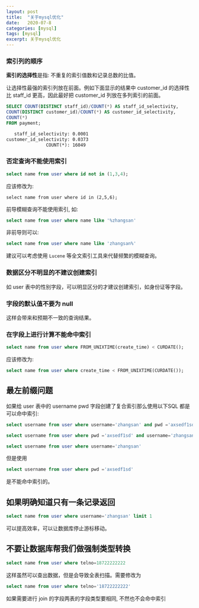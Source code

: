 ```yaml
---
layout: post
title:  "关于mysql优化"
date:   2020-07-8
categories: [mysql]
tags: [mysql]
excerpt: 关于mysql优化
---
```


### 索引列的顺序

**索引的选择性**是指: 不重复的索引值数和记录总数的比值。

让选择性最强的索引列放在前面。例如下面显示的结果中 customer_id 的选择性比 staff_id 更高，因此最好把 customer_id 列放在多列索引的前面。

```sql
SELECT COUNT(DISTINCT staff_id)/COUNT(*) AS staff_id_selectivity,
COUNT(DISTINCT customer_id)/COUNT(*) AS customer_id_selectivity,
COUNT(*)
FROM payment;
```

```html
   staff_id_selectivity: 0.0001
customer_id_selectivity: 0.0373
               COUNT(*): 16049
```

### 否定查询不能使用索引

```sql
select name from user where id not in (1,3,4);
```

应该修改为:

```text
select name from user where id in (2,5,6);
```

前导模糊查询不能使用索引, 如:

```sql
select name from user where name like '%zhangsan'
```

非前导则可以:

```sql
select name from user where name like 'zhangsan%'
```

建议可以考虑使用 `Lucene` 等全文索引工具来代替频繁的模糊查询。

### 数据区分不明显的不建议创建索引

如 user 表中的性别字段，可以明显区分的才建议创建索引，如身份证等字段。

### 字段的默认值不要为 null

这样会带来和预期不一致的查询结果。

### 在字段上进行计算不能命中索引

```sql
select name from user where FROM_UNIXTIME(create_time) < CURDATE();
```

应该修改为:

```sql
select name from user where create_time < FROM_UNIXTIME(CURDATE());
```

## 最左前缀问题

如果给 user 表中的 username pwd 字段创建了复合索引那么使用以下SQL 都是可以命中索引:

```sql
select username from user where username='zhangsan' and pwd ='axsedf1sd'

select username from user where pwd ='axsedf1sd' and username='zhangsan'

select username from user where username='zhangsan'
```

但是使用

```sql
select username from user where pwd ='axsedf1sd'
```

是不能命中索引的。

## 如果明确知道只有一条记录返回

```sql
select name from user where username='zhangsan' limit 1
```

可以提高效率，可以让数据库停止游标移动。

## 不要让数据库帮我们做强制类型转换

```sql
select name from user where telno=18722222222
```

这样虽然可以查出数据，但是会导致全表扫描。需要修改为

```sql
select name from user where telno='18722222222'
```

如果需要进行 join 的字段两表的字段类型要相同, 不然也不会命中索引

